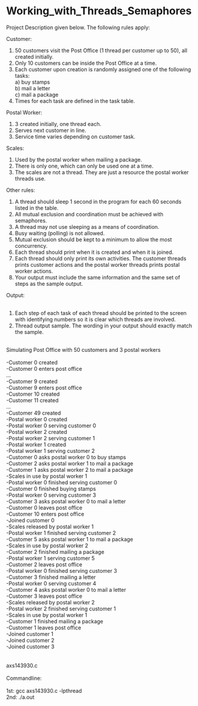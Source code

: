 # Working_with_Threads_Semaphores

Project Description given below.  The following rules apply:<br />

Customer:<br />
1)	50 customers visit the Post Office (1 thread per customer up to 50), all created initially.<br />
2)	Only 10 customers can be inside the Post Office at a time.<br />
3)	Each customer upon creation is randomly assigned one of the following tasks:<br />
a)	buy stamps<br />
b)	mail a letter<br />
c)	mail a package<br />
4)	Times for each task are defined in the task table.<br />


Postal Worker:<br />
1)	3 created initially, one thread each.<br />
2)	Serves next customer in line.<br />
3)	Service time varies depending on customer task.<br />


Scales:<br />
1)	Used by the postal worker when mailing a package.<br />
2)	There is only one, which can only be used one at a time.<br /> 
3)	The scales are not a thread.  They are just a resource the postal worker threads use.<br />


Other rules:<br />
1)	A thread should sleep 1 second in the program for each 60 seconds listed in the table.<br />
2)	All mutual exclusion and coordination must be achieved with semaphores.<br />
3)	A thread may not use sleeping as a means of coordination.<br />
4)	Busy waiting (polling) is not allowed.<br />
5)	Mutual exclusion should be kept to a minimum to allow the most concurrency.<br />
6)	Each thread should print when it is created and when it is joined.<br />
7)	Each thread should only print its own activities.  The customer threads prints customer actions and the postal worker threads prints postal worker actions.<br />
8)	Your output must include the same information and the same set of steps as the sample output.<br />


 
Output:<br />
<br />
1)	Each step of each task of each thread should be printed to the screen with identifying numbers so it is clear which threads are involved.<br />
2)	Thread output sample.  The wording in your output should exactly match the sample.<br />
<br />
Simulating Post Office with 50 customers and 3 postal workers<br />
<br />
-Customer 0 created<br />
-Customer 0 enters post office<br />
…<br />
-Customer 9 created<br />
-Customer 9 enters post office<br />
-Customer 10 created<br />
-Customer 11 created<br />
…<br />
-Customer 49 created<br />
-Postal worker 0 created<br />
-Postal worker 0 serving customer 0<br />
-Postal worker 2 created<br />
-Postal worker 2 serving customer 1<br />
-Postal worker 1 created<br />
-Postal worker 1 serving customer 2<br />
-Customer 0 asks postal worker 0 to buy stamps<br />
-Customer 2 asks postal worker 1 to mail a package<br />
-Customer 1 asks postal worker 2 to mail a package<br />
-Scales in use by postal worker 1<br />
-Postal worker 0 finished serving customer 0<br />
-Customer 0 finished buying stamps<br />
-Postal worker 0 serving customer 3<br />
-Customer 3 asks postal worker 0 to mail a letter<br />
-Customer 0 leaves post office<br />
-Customer 10 enters post office<br />
-Joined customer 0<br />
-Scales released by postal worker 1<br />
-Postal worker 1 finished serving customer 2<br />
-Customer 5 asks postal worker 1 to mail a package<br />
-Scales in use by postal worker 2<br />
-Customer 2 finished mailing a package<br />
-Postal worker 1 serving customer 5<br />
-Customer 2 leaves post office<br />
-Postal worker 0 finished serving customer 3<br />
-Customer 3 finished mailing a letter<br />
-Postal worker 0 serving customer 4<br />
-Customer 4 asks postal worker 0 to mail a letter<br />
-Customer 3 leaves post office<br />
-Scales released by postal worker 2<br />
-Postal worker 2 finished serving customer 1<br />
-Scales in use by postal worker 1<br />
-Customer 1 finished mailing a package<br />
-Customer 1 leaves post office<br />
-Joined customer 1<br />
-Joined customer 2<br />
-Joined customer 3<br />
<br />
<br />
axs143930.c<br />
<br />
Commandline:<br />
<br />
1st: gcc axs143930.c -lpthread<br />
2nd: ./a.out<br />
<br />
